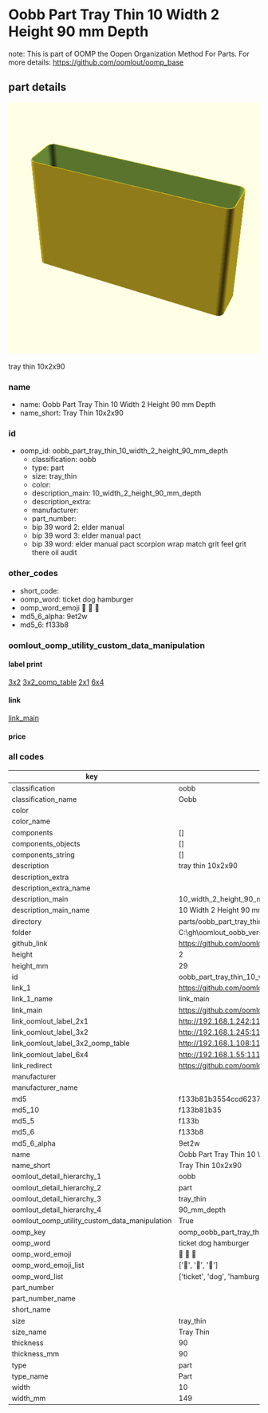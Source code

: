 # Oobb Part Tray Thin 10 Width 2 Height 90 mm Depth  

note: This is part of OOMP the Oopen Organization Method For Parts. For more details: https://github.com/oomlout/oomp_base

##  part details
  

[![](3dpr.png)](3dpr.png)

tray thin 10x2x90



### name
* name: Oobb Part Tray Thin 10 Width 2 Height 90 mm Depth
* name_short: Tray Thin 10x2x90 
### id
* oomp_id: oobb_part_tray_thin_10_width_2_height_90_mm_depth
  * classification: oobb
  * type: part
  * size: tray_thin
  * color: 
  * description_main: 10_width_2_height_90_mm_depth
  * description_extra: 
  * manufacturer: 
  * part_number: 
  * bip 39 word 2: elder manual
  * bip 39 word 3: elder manual pact
  * bip 39 word: elder manual pact scorpion wrap match grit feel grit there oil audit

### other_codes
* short_code: 
* oomp_word: ticket dog hamburger
* oomp_word_emoji :ticket: :dog: :hamburger:
* md5_6_alpha: 9et2w
* md5_6: f133b8






### oomlout_oomp_utility_custom_data_manipulation
#### label print
[3x2](http://192.168.1.245:1112/?label=oomp%209et2w)
[3x2_oomp_table](http://192.168.1.108:1112/?label=oomp%209et2w)
[2x1](http://192.168.1.242:1112/?label=oomp%209et2w)
[6x4](http://192.168.1.55:1112/?label=oomp%209et2w)    

#### link

[link_main](https://github.com/oomlout/oomlout_oobb_version_4_generated_parts/tree/main/navigation_oomp/oobb/part/tray_thin/10_width_2_height_90_mm_depth/part)                              

#### price







### all codes 
| key | value |  
| --- | --- |  
| classification | oobb |  
| classification_name | Oobb |  
| color |  |  
| color_name |  |  
| components | [] |  
| components_objects | [] |  
| components_string | [] |  
| description | tray thin 10x2x90 |  
| description_extra |  |  
| description_extra_name |  |  
| description_main | 10_width_2_height_90_mm_depth |  
| description_main_name | 10 Width 2 Height 90 mm Depth |  
| directory | parts/oobb_part_tray_thin_10_width_2_height_90_mm_depth |  
| folder | C:\gh\oomlout_oobb_version_4_generated_parts\parts\oobb_part_tray_thin_10_width_2_height_90_mm_depth |  
| github_link | https://github.com/oomlout/oomlout_oomp_part_src/tree/main/parts/oobb_part_tray_thin_10_width_2_height_90_mm_depth |  
| height | 2 |  
| height_mm | 29 |  
| id | oobb_part_tray_thin_10_width_2_height_90_mm_depth |  
| link_1 | https://github.com/oomlout/oomlout_oobb_version_4_generated_parts/tree/main/navigation_oomp/oobb/part/tray_thin/10_width_2_height_90_mm_depth/part |  
| link_1_name | link_main |  
| link_main | https://github.com/oomlout/oomlout_oobb_version_4_generated_parts/tree/main/navigation_oomp/oobb/part/tray_thin/10_width_2_height_90_mm_depth/part |  
| link_oomlout_label_2x1 | http://192.168.1.242:1112/?label=oomp%209et2w |  
| link_oomlout_label_3x2 | http://192.168.1.245:1112/?label=oomp%209et2w |  
| link_oomlout_label_3x2_oomp_table | http://192.168.1.108:1112/?label=oomp%209et2w |  
| link_oomlout_label_6x4 | http://192.168.1.55:1112/?label=oomp%209et2w |  
| link_redirect | https://github.com/oomlout/oomlout_oobb_version_4_generated_parts/tree/main/parts/oobb_tray_thin_10_02_90 |  
| manufacturer |  |  
| manufacturer_name |  |  
| md5 | f133b81b3554ccd6237f0c133d61da3a |  
| md5_10 | f133b81b35 |  
| md5_5 | f133b |  
| md5_6 | f133b8 |  
| md5_6_alpha | 9et2w |  
| name | Oobb Part Tray Thin 10 Width 2 Height 90 mm Depth |  
| name_short | Tray Thin 10x2x90  |  
| oomlout_detail_hierarchy_1 | oobb |  
| oomlout_detail_hierarchy_2 | part |  
| oomlout_detail_hierarchy_3 | tray_thin |  
| oomlout_detail_hierarchy_4 | 90_mm_depth |  
| oomlout_oomp_utility_custom_data_manipulation | True |  
| oomp_key | oomp_oobb_part_tray_thin_10_width_2_height_90_mm_depth |  
| oomp_word | ticket dog hamburger |  
| oomp_word_emoji | :ticket: :dog: :hamburger: |  
| oomp_word_emoji_list | [':ticket:', ':dog:', ':hamburger:'] |  
| oomp_word_list | ['ticket', 'dog', 'hamburger'] |  
| part_number |  |  
| part_number_name |  |  
| short_name |  |  
| size | tray_thin |  
| size_name | Tray Thin |  
| thickness | 90 |  
| thickness_mm | 90 |  
| type | part |  
| type_name | Part |  
| width | 10 |  
| width_mm | 149 |  

